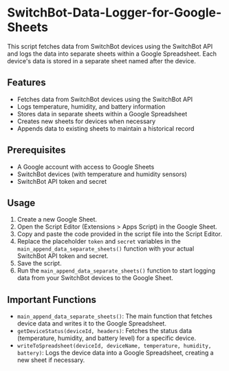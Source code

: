 # SwitchBot-Data-Logger-for-Google-Sheets

This script fetches data from SwitchBot devices using the SwitchBot API and logs the data into separate sheets within a Google Spreadsheet. Each device's data is stored in a separate sheet named after the device.

## Features

- Fetches data from SwitchBot devices using the SwitchBot API
- Logs temperature, humidity, and battery information
- Stores data in separate sheets within a Google Spreadsheet
- Creates new sheets for devices when necessary
- Appends data to existing sheets to maintain a historical record

## Prerequisites

- A Google account with access to Google Sheets
- SwitchBot devices (with temperature and humidity sensors)
- SwitchBot API token and secret

## Usage

1. Create a new Google Sheet.
2. Open the Script Editor (Extensions > Apps Script) in the Google Sheet.
3. Copy and paste the code provided in the script file into the Script Editor.
4. Replace the placeholder `token` and `secret` variables in the `main_append_data_separate_sheets()` function with your actual SwitchBot API token and secret.
5. Save the script.
6. Run the `main_append_data_separate_sheets()` function to start logging data from your SwitchBot devices to the Google Sheet.

## Important Functions

- `main_append_data_separate_sheets()`: The main function that fetches device data and writes it to the Google Spreadsheet.
- `getDeviceStatus(deviceId, headers)`: Fetches the status data (temperature, humidity, and battery level) for a specific device.
- `writeToSpreadsheet(deviceId, deviceName, temperature, humidity, battery)`: Logs the device data into a Google Spreadsheet, creating a new sheet if necessary.
